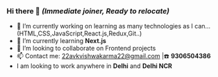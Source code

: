 ### Hi there 👋 _(Immediate joiner, Ready to relocate)_

- 🔭 I’m currently working on learning as many technologies as I can... (HTML,CSS,JavaScript,React.js,Redux,Git..)
- 🌱 I’m currently learning **Next.js**
- 👯 I’m looking to collaborate on Frontend projects
- 📫 Contact me: 22avkvishwakarma22@gmail.com |☎️ **9306504386**
- I am looking to work anywhere in **Delhi** and **Delhi NCR**
<!--
**AdityaVishwakarma22/AdityaVishwakarma22** is a ✨ _special_ ✨ repository because its `README.md` (this file) appears on your GitHub profile.

Here are some ideas to get you started:




- 🤔 I’m looking for help with ...
- 💬 Ask me about ...

- 😄 Pronouns: ...
- ⚡ Fun fact: ...
-->

